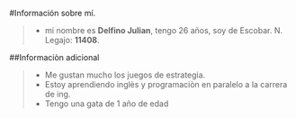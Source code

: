 #Información sobre mí.
> + mi nombre es **Delfino Julian**, tengo 26 años, soy de Escobar. N. Legajo: **11408**.

##Informaciòn adicional

> + Me gustan mucho los juegos de estrategia.
> + Estoy aprendiendo inglès y programaciòn en paralelo a la carrera de ing.
> + Tengo una gata de 1 año de edad
